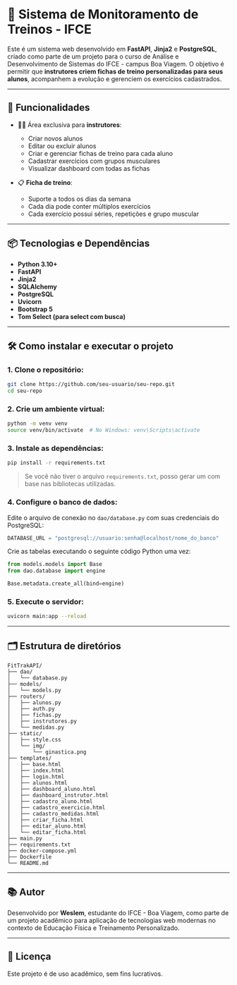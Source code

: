 # 💪 Sistema de Monitoramento de Treinos - IFCE

Este é um sistema web desenvolvido em **FastAPI**, **Jinja2** e **PostgreSQL**, criado como parte de um projeto para o curso de Análise e Desenvolvimento de Sistemas do IFCE - campus Boa Viagem. O objetivo é permitir que **instrutores criem fichas de treino personalizadas para seus alunos**, acompanhem a evolução e gerenciem os exercícios cadastrados.

---

## 🚀 Funcionalidades

- 👨‍🏫 Área exclusiva para **instrutores**:
  - Criar novos alunos
  - Editar ou excluir alunos
  - Criar e gerenciar fichas de treino para cada aluno
  - Cadastrar exercícios com grupos musculares
  - Visualizar dashboard com todas as fichas

- 📋 **Ficha de treino**:
  - Suporte a todos os dias da semana
  - Cada dia pode conter múltiplos exercícios
  - Cada exercício possui séries, repetições e grupo muscular

---

## 📦 Tecnologias e Dependências

- **Python 3.10+**
- **FastAPI**
- **Jinja2**
- **SQLAlchemy**
- **PostgreSQL**
- **Uvicorn**
- **Bootstrap 5**
- **Tom Select (para select com busca)**

---

## 🛠️ Como instalar e executar o projeto

### 1. Clone o repositório:

```bash
git clone https://github.com/seu-usuario/seu-repo.git
cd seu-repo
```

### 2. Crie um ambiente virtual:

```bash
python -m venv venv
source venv/bin/activate  # No Windows: venv\Scripts\activate
```

### 3. Instale as dependências:

```bash
pip install -r requirements.txt
```

> Se você não tiver o arquivo `requirements.txt`, posso gerar um com base nas bibliotecas utilizadas.

### 4. Configure o banco de dados:

Edite o arquivo de conexão no `dao/database.py` com suas credenciais do PostgreSQL:

```python
DATABASE_URL = "postgresql://usuario:senha@localhost/nome_do_banco"
```

Crie as tabelas executando o seguinte código Python uma vez:

```python
from models.models import Base
from dao.database import engine

Base.metadata.create_all(bind=engine)
```

### 5. Execute o servidor:

```bash
uvicorn main:app --reload
```

---

## 🗂️ Estrutura de diretórios

```
FitTrakAPI/
├── dao/
│   └── database.py
├── models/
│   └── models.py
├── routers/
│   ├── alunos.py
│   ├── auth.py
│   ├── fichas.py
│   ├── instrutores.py
│   └── medidas.py
├── static/
│   ├── style.css
│   └── img/
│       └── ginastica.png
├── templates/
│   ├── base.html
│   ├── index.html
│   ├── login.html
│   ├── alunos.html
│   ├── dashboard_aluno.html
│   ├── dashboard_instrutor.html
│   ├── cadastro_aluno.html
│   ├── cadastro_exercicio.html
│   ├── cadastro_medidas.html
│   ├── criar_ficha.html
│   ├── editar_aluno.html
│   └── editar_ficha.html
├── main.py
├── requirements.txt
├── docker-compose.yml
├── Dockerfile
└── README.md
```

---

## 📚 Autor

Desenvolvido por **Weslem**, estudante do IFCE - Boa Viagem, como parte de um projeto acadêmico para aplicação de tecnologias web modernas no contexto de Educação Física e Treinamento Personalizado.

---

## 📄 Licença

Este projeto é de uso acadêmico, sem fins lucrativos.

